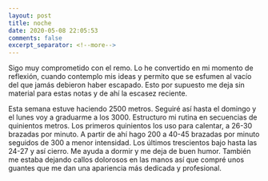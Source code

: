 ```yaml
---
layout: post
title: noche
date: 2020-05-08 22:05:53
comments: false
excerpt_separator: <!--more-->
---
```


Sigo muy comprometido con el remo. Lo he convertido en mi momento de reflexión, cuando contemplo mis ideas y permito que se esfumen al vacío del que jamás debieron haber escapado. Esto por supuesto me deja sin material para estas notas y de ahí la escasez reciente. 

Esta semana estuve haciendo 2500 metros. Seguiré así hasta el domingo y el lunes voy a graduarme a los 3000. Estructuro mi rutina en secuencias de quinientos metros. Los primeros quinientos los uso para calentar, a 26-30 brazadas por minuto. A partir de ahí hago 200 a 40-45 brazadas por minuto seguidos de 300 a menor intensidad. Los últimos trescientos bajo hasta las 24-27 y así cierro. Me ayuda a dormir y me deja de buen humor. También me estaba dejando callos dolorosos en las manos así que compré unos guantes que me dan una apariencia más dedicada y profesional.  
